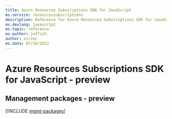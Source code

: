 ```yaml
---
title: Azure Resources Subscriptions SDK for JavaScript
ms.service: resourcessubscriptions
description: Reference for Azure Resources Subscriptions SDK for JavaScript
ms.devlang: javascript
ms.topic: reference
ms.author: jeffish
author: xirzec
ms.data: 07/26/2022
---
```

# Azure Resources Subscriptions SDK for JavaScript - preview

## Management packages - preview
[!INCLUDE [mgmt-packages](resources-subscriptions-mgmt-index.md)]